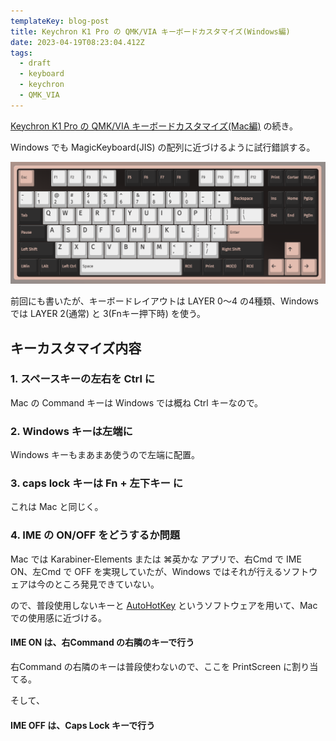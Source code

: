 ```yaml
---
templateKey: blog-post
title: Keychron K1 Pro の QMK/VIA キーボードカスタマイズ(Windows編)
date: 2023-04-19T08:23:04.412Z
tags:
  - draft
  - keyboard
  - keychron
  - QMK_VIA
---
```


[Keychron K1 Pro の QMK/VIA キーボードカスタマイズ(Mac編)](https://blog.amay077.net/posts/2023-04-03-10-02-57/) の続き。

Windows でも MagicKeyboard(JIS) の配列に近づけるように試行錯誤する。

![image.png](https://raw.githubusercontent.com/amay077/blog2023/main/static/img/posts/2023-04-19-01GYC9X2E7V539QSN13MW81Z8Y.png)

前回にも書いたが、キーボードレイアウトは LAYER 0〜4 の4種類、Windows では LAYER 2(通常) と 3(Fnキー押下時) を使う。

## キーカスタマイズ内容

### 1. スペースキーの左右を Ctrl に

Mac の Command キーは Windows では概ね Ctrl キーなので。

### 2. Windows キーは左端に

Windows キーもまあまあ使うので左端に配置。

### 3. caps lock キーは Fn + 左下キー に

これは Mac と同じく。

### 4. IME の ON/OFF をどうするか問題

Mac では Karabiner-Elements または ⌘英かな アプリで、右Cmd で IME ON、左Cmd で OFF を実現していたが、Windows ではそれが行えるソフトウェアは今のところ発見できていない。

ので、普段使用しないキーと [AutoHotKey](https://www.autohotkey.com/) というソフトウェアを用いて、Mac での使用感に近づける。

#### IME ON は、右Command の右隣のキーで行う

右Command の右隣のキーは普段使わないので、ここを PrintScreen に割り当てる。

そして、


#### IME OFF は、Caps Lock キーで行う
